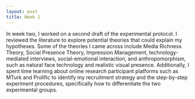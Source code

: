 ```yaml
---
layout: post
title: Week 1
---
```

In week two, I worked on a second draft of the experimental protocol. I reviewed the literature to explore potential theories that could explain my hypotheses. Some of the theories I came across include Media Richness Theory, Social Presence Theory, Impression Management, technology-mediated interviews, social-emotional interaction, and anthropomorphism, such as natural face technology and realistic visual presence. Additionally, I spent time learning about online research participant platforms such as MTurk and Prolific to identify my recruitment strategy and the step-by-step experiment procedures, specifically how to differentiate the two experimental groups.

